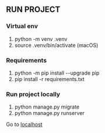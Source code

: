 ## RUN PROJECT 

### Virtual env
1. python -m venv .venv
2. source .venv/bin/activate (macOS)

### Requirements
1. python -m pip install --upgrade pip
2. pip install -r requirements.txt

### Run project locally
1. python manage.py migrate
2. python manage.py runserver

Go to [localhost](http://127.0.0.1:8000/) 
 
